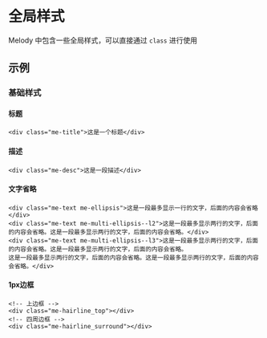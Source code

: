 # 全局样式

Melody 中包含一些全局样式，可以直接通过 `class` 进行使用

## 示例

### 基础样式

#### 标题

```vue
<div class="me-title">这是一个标题</div>
```

#### 描述

```vue
<div class="me-desc">这是一段描述</div>
```

#### 文字省略

```vue
<div class="me-text me-ellipsis">这是一段最多显示一行的文字，后面的内容会省略</div>
<div class="me-text me-multi-ellipsis--l2">这是一段最多显示两行的文字，后面的内容会省略。这是一段最多显示两行的文字，后面的内容会省略。</div>
<div class="me-text me-multi-ellipsis--l3">这是一段最多显示两行的文字，后面的内容会省略。这是一段最多显示两行的文字，后面的内容会省略。
这是一段最多显示两行的文字，后面的内容会省略。这是一段最多显示两行的文字，后面的内容会省略。</div>
```

#### 1px边框

```vue
<!-- 上边框 -->
<div class="me-hairline_top"></div>
<!-- 四周边框 -->
<div class="me-hairline_surround"></div>
```
